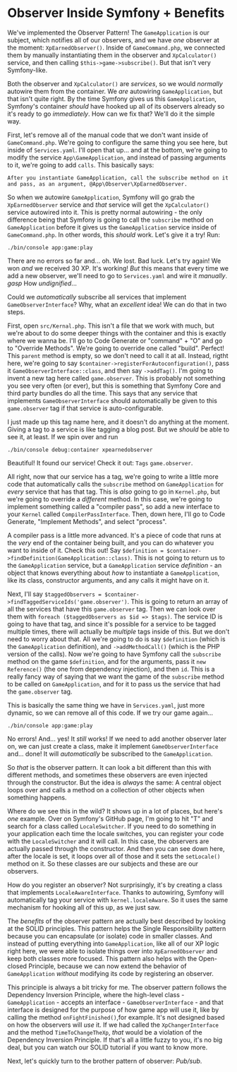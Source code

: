 # Observer Inside Symfony + Benefits

We've implemented the Observer Pattern! The `GameApplication` is our subject, which notifies all of our observers, and we have *one* observer at the moment: `XpEarnedObserver()`. Inside of `GameCommand.php`, we connected them by manually instantiating them in the observer and `XpCalculator()` service, and then calling `$this->game->subscribe()`. But that isn't very Symfony-like.

Both the observer and `XpCalculator()` are *services*, so we would *normally* autowire them from the container. We *are* autowiring `GameApplication`, but that isn't quite right. By the time Symfony gives us this `GameApplication`, Symfony's container *should* have hooked up all of its observers already so it's ready to go *immediately*. How can we fix that? We'll do it the simple way.

First, let's remove all of the manual code that we don't want inside of `GameCommand.php`. We're going to configure the same thing you see here, but inside of `Services.yaml`. I'll open that up... and at the bottom, we're going to modify the service `App\GameApplication`, and instead of passing arguments to it, we're going to add `calls`. This basically says:

`After you instantiate GameApplication, call the
subscribe method on it and pass, as an argument,
@App\Observer\XpEarnedObserver.`

So when we autowire `GameApplication`, Symfony will go grab the `XpEarnedObserver` service and *that* service will get the `XpCalculator()` service autowired into it. This is pretty normal autowiring - the only difference being that Symfony is going to call the `subscribe` method on `GameApplication` before it gives us the `GameApplication` service inside of `GameCommand.php`. In other words, this *should* work. Let's give it a try! Run:

```terminal
./bin/console app:game:play
```

There are no errors so far and... oh. We lost. Bad luck. Let's try again! We won *and* we received 30 XP. It's working! *But* this means that every time we add a new observer, we'll need to go to `Services.yaml` and wire it *manually*. *gasp* How *undignified*...

Could we *automatically* subscribe all services that implement `GameObserverInterface`? Why, what an *excellent* idea! We can do that in two steps.

First, open `src/Kernal.php`. This isn't a file that we work with much, but we're about to do some deeper things with the container and this is exactly where we wanna be. I'll go to Code Generate or "command" + "O" and go to "Override Methods". We're going to override one called "build". Perfect! This `parent` method is empty, so we don't need to call it at all. Instead, rigtht here, we're going to say `$container->registerForAutoconfiguration()`, pass it `GameObserverInterface::class`, and then say `->addTag()`. I'm going to invent a new tag here called `game.observer`. This is probably not something you see very often (or ever), but this is something that Symfony Core and third party bundles do all the time. This says that any service that implements `GameObserverInterface` should automatically be given to this `game.observer` tag if that service is auto-configurable.

I just made up this tag name here, and it doesn't do anything at the moment. Giving a tag to a service is like tagging a blog post. But we *should* be able to see it, at least. If we spin over and run

```terminal
./bin/console debug:container xpearnedobserver
```

Beautiful! It found our service! Check it out: `Tags` `game.observer`.

All right, now that our service has a tag, we're going to write a little more code that automatically calls the `subscribe` method on `GameApplication` for *every* service that has that tag. This is *also* going to go in `Kernel.php`, but we're going to override a *different* method. In this case, we're going to implement something called a "compiler pass", so add a new interface to your `Kernel` called `CompilerPassInterface`. Then, down here, I'll go to Code Generate, "Implement Methods", and select "process".

A compiler pass is a little more advanced. It's a piece of code that runs at the *very* end of the container being built, and you can do whatever you want to inside of it. Check this out! Say `$definition = $container->findDefinition(GameApplication::class)`. This is not going to return us to the `GameApplication` service, but a `GameApplication` service *definition* - an object that knows everything about *how* to instantiate a `GameApplication`, like its class, constructor arguments, and any calls it might have on it.

Next, I'll say `$taggedObservers = $container->findTaggedServiceIds('game.observer')`. This is going to return an array of all the services that have this `game.observer` tag. Then we can look over them with `foreach ($taggedObservers as $id => $tags)`. The service ID is going to have that tag, and since it's possible for a service to be tagged multiple times, there will actually be *multiple* tags inside of this. But we don't need to worry about that. All we're going to do is say `$definition` (which is the `GameApplication` definition), and `->addMethodCall()` (which is the PHP version of the calls). Now we're going to have Symfony call the `subscribe` method on the game `$definition`, and for the arguments, pass it `new Reference()` (the one from dependency injection), and then `id`. This is a really fancy way of saying that we want the game of the `subscribe` method to be called on `GameApplication`, and for it to pass us the service that had the `game.observer` tag.

This is basically the same thing we have in `Services.yaml`, just more dynamic, so we can remove all of this code. If we try our game again...

```terminal
./bin/console app:game:play
```

No errors! And... yes! It *still* works! If we need to add another observer later on, we can just create a class, make it implement `GameObserverInterface` and... done! It will *automatically* be subscribed to the `GameApplication`.

So *that* is the observer pattern. It can look a bit different than this with different methods, and sometimes these observers are even injected through the constructor. But the idea is *always* the same: A central object loops over and calls a method on a collection of other objects when something happens.

Where do we see this in the wild? It shows up in a lot of places, but here's *one* example. Over on Symfony's GitHub page, I'm going to hit "T" and search for a class called `LocaleSwitcher`. If you need to do something in your application each time the locale switches, you can register your code with the `LocaleSwitcher` and it will call. In this case, the observers are actually passed through the constructor. And then you can see down here, after the locale is set, it loops over all of those and it sets the `setLocale()` method on it. So these classes are our subjects and these are our observers.

How do you register an observer? Not surprisingly, it's by creating a class that implements `LocaleAwareInterface`. Thanks to autowiring, Symfony will automatically tag your service with `kernel.localeAware`. So it uses the same mechanism for hooking all of this up, as we just saw.

The *benefits* of the observer pattern are actually best described by looking at the SOLID principles. This pattern helps the Single Responsibility pattern because you can encapsulate (or isolate) code in smaller classes. And instead of putting everything into `GameApplication`, like all of our XP logic right here, we were able to isolate things over into `XpEarnedObserver` and keep both classes more focused. This pattern also helps with the Open-closed Principle, because we can now extend the behavior of `GameApplication` *without* modifying its code by registering an observer.

This principle is always a bit tricky for me. The observer pattern follows the Dependency Inversion Principle, where the high-level class - `GameApplication` - accepts an interface - `GameObserverInterface` - and that interface is designed for the purpose of how game app will use it, like by calling the method `onFightFinished()`,for example. It's not designed based on how the observers will *use* it. If we had called the `XpChangerInterface` and the method `TimeToChangeTheXp`, *that* would be a violation of the Dependency Inversion Principle. If that's all a little fuzzy to you, it's no big deal, but you can watch our SOLID tutorial if you want to know more.

Next, let's quickly turn to the brother pattern of observer: *Pub/sub*.
